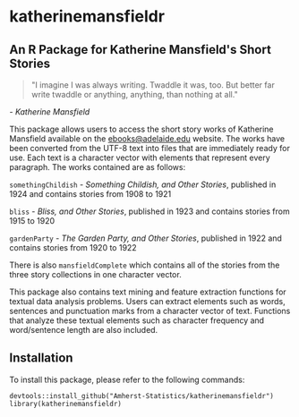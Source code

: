 # katherinemansfieldr

## An R Package for Katherine Mansfield's Short Stories

> "I imagine I was always writing. Twaddle it was, too. But better far write twaddle or anything, anything, than nothing at all."

 *- Katherine Mansfield*

This package allows users to access the short story works of Katherine 
Mansfield available on the ebooks@adelaide.edu website. The works have been converted from the UTF-8 text into files that are immediately ready for use. Each text is a character vector with elements that represent every paragraph. The works contained are as follows:

`somethingChildish` - *Something Childish, and Other Stories*, published in 1924 and contains stories from 1908 to 1921 

`bliss` - *Bliss, and Other Stories*, published in 1923 and contains stories from 1915 to 1920

`gardenParty` - *The Garden Party, and Other Stories*, published in 1922 and contains stories from 1920 to 1922

There is also `mansfieldComplete` which contains all of the stories from the three story collections in one character vector.

This package also contains text mining and feature extraction functions for textual data analysis problems. Users can extract elements such as words, sentences and punctuation marks from a character vector of text. Functions that analyze these textual elements such as character frequency and word/sentence length are also included.

## Installation

To install this package, please refer to the following commands: 

```
devtools::install_github("Amherst-Statistics/katherinemansfieldr")
library(katherinemansfieldr)
```
